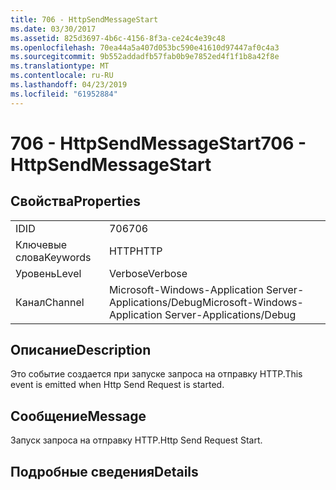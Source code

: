 ```yaml
---
title: 706 - HttpSendMessageStart
ms.date: 03/30/2017
ms.assetid: 825d3697-4b6c-4156-8f3a-ce24c4e39c48
ms.openlocfilehash: 70ea44a5a407d053bc590e41610d97447af0c4a3
ms.sourcegitcommit: 9b552addadfb57fab0b9e7852ed4f1f1b8a42f8e
ms.translationtype: MT
ms.contentlocale: ru-RU
ms.lasthandoff: 04/23/2019
ms.locfileid: "61952884"
---
```

# <a name="706---httpsendmessagestart"></a><span data-ttu-id="88261-102">706 - HttpSendMessageStart</span><span class="sxs-lookup"><span data-stu-id="88261-102">706 - HttpSendMessageStart</span></span>
## <a name="properties"></a><span data-ttu-id="88261-103">Свойства</span><span class="sxs-lookup"><span data-stu-id="88261-103">Properties</span></span>  
  
|||  
|-|-|  
|<span data-ttu-id="88261-104">ID</span><span class="sxs-lookup"><span data-stu-id="88261-104">ID</span></span>|<span data-ttu-id="88261-105">706</span><span class="sxs-lookup"><span data-stu-id="88261-105">706</span></span>|  
|<span data-ttu-id="88261-106">Ключевые слова</span><span class="sxs-lookup"><span data-stu-id="88261-106">Keywords</span></span>|<span data-ttu-id="88261-107">HTTP</span><span class="sxs-lookup"><span data-stu-id="88261-107">HTTP</span></span>|  
|<span data-ttu-id="88261-108">Уровень</span><span class="sxs-lookup"><span data-stu-id="88261-108">Level</span></span>|<span data-ttu-id="88261-109">Verbose</span><span class="sxs-lookup"><span data-stu-id="88261-109">Verbose</span></span>|  
|<span data-ttu-id="88261-110">Канал</span><span class="sxs-lookup"><span data-stu-id="88261-110">Channel</span></span>|<span data-ttu-id="88261-111">Microsoft-Windows-Application Server-Applications/Debug</span><span class="sxs-lookup"><span data-stu-id="88261-111">Microsoft-Windows-Application Server-Applications/Debug</span></span>|  
  
## <a name="description"></a><span data-ttu-id="88261-112">Описание</span><span class="sxs-lookup"><span data-stu-id="88261-112">Description</span></span>  
 <span data-ttu-id="88261-113">Это событие создается при запуске запроса на отправку HTTP.</span><span class="sxs-lookup"><span data-stu-id="88261-113">This event is emitted when Http Send Request is started.</span></span>  
  
## <a name="message"></a><span data-ttu-id="88261-114">Сообщение</span><span class="sxs-lookup"><span data-stu-id="88261-114">Message</span></span>  
 <span data-ttu-id="88261-115">Запуск запроса на отправку HTTP.</span><span class="sxs-lookup"><span data-stu-id="88261-115">Http Send Request Start.</span></span>  
  
## <a name="details"></a><span data-ttu-id="88261-116">Подробные сведения</span><span class="sxs-lookup"><span data-stu-id="88261-116">Details</span></span>
